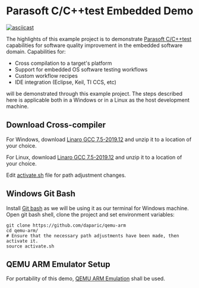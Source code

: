 # Parasoft C/C++test Embedded Demo 

[![asciicast](https://asciinema.org/a/FlmbZrEgB2sNjWbHGRdjY92Pt.svg)](https://asciinema.org/a/FlmbZrEgB2sNjWbHGRdjY92Pt)

The highlights of this example project is to demonstrate [Parasoft C/C++test](https://docs.parasoft.com/display/CPPTESTPROEC20231) capabilities for software quality improvement in the embedded software domain. Capabilities for:

- Cross compilation to a target's platform
- Support for embedded OS software testing workflows
- Custom workflow recipes 
- IDE integration (Eclipse, Keil, TI CCS, etc)

will be demonstrated through this example project.  The steps described here is applicable both in a Windows or in a Linux as the host development machine. 

## Download Cross-compiler

For Windows, download [Linaro GCC 7.5-2019.12](https://releases.linaro.org/components/toolchain/binaries/latest-7/aarch64-linux-gnu/gcc-linaro-7.5.0-2019.12-i686-mingw32_aarch64-linux-gnu.tar.xz) and unzip it to a location of your choice.

For Linux, download [Linaro GCC 7.5-2019.12](https://releases.linaro.org/components/toolchain/binaries/latest-7/aarch64-linux-gnu/gcc-linaro-7.5.0-2019.12-x86_64_aarch64-linux-gnu.tar.xz) and unzip it to a location of your choice.

Edit [activate.sh](https://github.com/daparic/qemu-arm/blob/main/activate.sh) file for path adjustment changes.

## Windows Git Bash

Install [Git bash](https://github.com/git-for-windows/git/releases/download/v2.43.0.windows.1/Git-2.43.0-64-bit.exe) as we will be using it as our terminal for Windows machine. Open git bash shell, clone the project and set environment variables:

```
git clone https://github.com/daparic/qemu-arm
cd qemu-arm/
# Ensure that the necessary path adjustments have been made, then activate it.
source activate.sh
```

## QEMU ARM Emulator Setup

For portability of this demo, [QEMU ARM Emulation](https://github.com/daparic/qemu-arm/tree/main/qemu) shall be used. 
